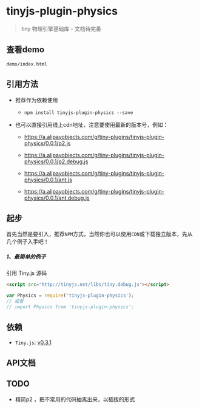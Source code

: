 # tinyjs-plugin-physics

> tiny 物理引擎基础库 - 文档待完善

## 查看demo

`demo/index.html`

## 引用方法

- 推荐作为依赖使用

  - `npm install tinyjs-plugin-physics --save`

- 也可以直接引用线上cdn地址，注意要使用最新的版本号，例如：


  - https://a.alipayobjects.com/g/tiny-plugins/tinyjs-plugin-physics/0.0.1/p2.js
  - https://a.alipayobjects.com/g/tiny-plugins/tinyjs-plugin-physics/0.0.1/p2.debug.js

  - https://a.alipayobjects.com/g/tiny-plugins/tinyjs-plugin-physics/0.0.1/ant.js
  - https://a.alipayobjects.com/g/tiny-plugins/tinyjs-plugin-physics/0.0.1/ant.debug.js

## 起步
首先当然是要引入，推荐`NPM`方式，当然你也可以使用`CDN`或下载独立版本，先从几个例子入手吧！

##### 1、最简单的例子

引用 Tiny.js 源码
``` html
<script src="http://tinyjs.net/libs/tiny.debug.js"></script>
```
``` js
var Physics = require('tinyjs-plugin-physics');
// 或者
// import Physics from 'tinyjs-plugin-physics';
```

## 依赖
- `Tiny.js`: [v0.3.1](http://tinyjs.net/#/docs/api)

## API文档

## TODO

+ 精简p2 ，把不常用的代码抽离出来，以插拔的形式
